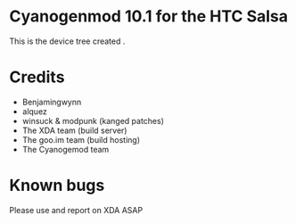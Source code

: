 Cyanogenmod 10.1 for the HTC Salsa
==============================

This is the device tree created .

Credits
==============================

- Benjamingwynn
- alquez
- winsuck & modpunk (kanged patches)
- The XDA team (build server)
- The goo.im team (build hosting)
- The Cyanogemod team

Known bugs
==============================
Please use and report on XDA ASAP
